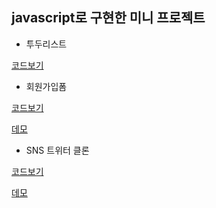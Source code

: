 ## javascript로 구현한 미니 프로젝트

+ 투두리스트

[코드보기](https://github.com/Skyler85/oz_fe_03/tree/main/javascript/mini_project/13day_todo)

+ 회원가입폼

[코드보기](https://github.com/Skyler85/oz_fe_03/tree/main/javascript/mini_project/8day_join_2)

[데모](https://stackblitz.com/edit/stackblitz-starters-3hudty?file=script.js)

+ SNS 트위터 클론 

[코드보기](https://github.com/Skyler85/oz_fe_03/tree/main/javascript/mini_project/7day_tweet)

[데모](https://stackblitz.com/edit/stackblitz-starters-wq4x1y?file=script.js)

